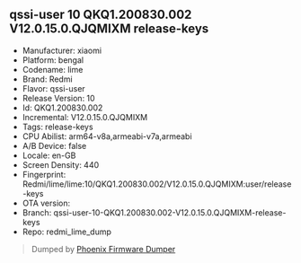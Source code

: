 ## qssi-user 10 QKQ1.200830.002 V12.0.15.0.QJQMIXM release-keys
- Manufacturer: xiaomi
- Platform: bengal
- Codename: lime
- Brand: Redmi
- Flavor: qssi-user
- Release Version: 10
- Id: QKQ1.200830.002
- Incremental: V12.0.15.0.QJQMIXM
- Tags: release-keys
- CPU Abilist: arm64-v8a,armeabi-v7a,armeabi
- A/B Device: false
- Locale: en-GB
- Screen Density: 440
- Fingerprint: Redmi/lime/lime:10/QKQ1.200830.002/V12.0.15.0.QJQMIXM:user/release-keys
- OTA version: 
- Branch: qssi-user-10-QKQ1.200830.002-V12.0.15.0.QJQMIXM-release-keys
- Repo: redmi_lime_dump


>Dumped by [Phoenix Firmware Dumper](https://github.com/DroidDumps/phoenix_firmware_dumper)
